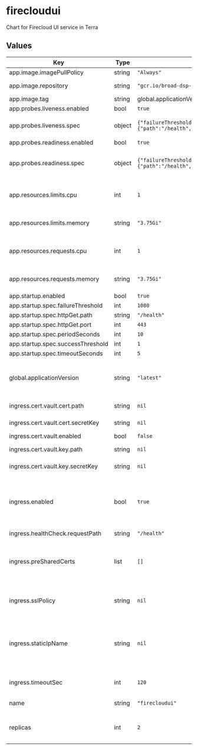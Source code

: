 # firecloudui

Chart for Firecloud UI service in Terra

## Values

| Key | Type | Default | Description |
|-----|------|---------|-------------|
| app.image.imagePullPolicy | string | `"Always"` |  |
| app.image.repository | string | `"gcr.io/broad-dsp-gcr-public/firecloud-ui"` | Image repository |
| app.image.tag | string | global.applicationVersion | Image tag. |
| app.probes.liveness.enabled | bool | `true` |  |
| app.probes.liveness.spec | object | `{"failureThreshold":30,"httpGet":{"path":"/health","port":443,"scheme":"HTTPS"},"periodSeconds":10,"successThreshold":1,"timeoutSeconds":5}` | Kubernetes spec for liveness probe |
| app.probes.readiness.enabled | bool | `true` |  |
| app.probes.readiness.spec | object | `{"failureThreshold":6,"httpGet":{"path":"/health","port":443,"scheme":"HTTPS"},"periodSeconds":10,"successThreshold":1,"timeoutSeconds":5}` | Kubernetes spec for readiness probe |
| app.resources.limits.cpu | int | `1` | Number of CPU units to limit the deployment to |
| app.resources.limits.memory | string | `"3.75Gi"` | Memory to limit the deployment to |
| app.resources.requests.cpu | int | `1` | Number of CPU units to request for the deployment |
| app.resources.requests.memory | string | `"3.75Gi"` | Memory to request for the deployment |
| app.startup.enabled | bool | `true` |  |
| app.startup.spec.failureThreshold | int | `1080` |  |
| app.startup.spec.httpGet.path | string | `"/health"` |  |
| app.startup.spec.httpGet.port | int | `443` |  |
| app.startup.spec.periodSeconds | int | `10` |  |
| app.startup.spec.successThreshold | int | `1` |  |
| app.startup.spec.timeoutSeconds | int | `5` |  |
| global.applicationVersion | string | `"latest"` | What version of the firecloudui application to deploy |
| ingress.cert.vault.cert.path | string | `nil` | Path to secret containing .crt |
| ingress.cert.vault.cert.secretKey | string | `nil` | Key in secret containing .crt |
| ingress.cert.vault.enabled | bool | `false` |  |
| ingress.cert.vault.key.path | string | `nil` | Path to secret containing .key |
| ingress.cert.vault.key.secretKey | string | `nil` | Key in secret containing .key |
| ingress.enabled | bool | `true` | Whether to create Ingress and associated Service, FrontendConfig and BackendConfig |
| ingress.healthCheck.requestPath | string | `"/health"` |  |
| ingress.preSharedCerts | list | `[]` | Array of pre-shared GCP SSL certificate names to associate with the Ingress |
| ingress.sslPolicy | string | `nil` | Name of a GCP SSL policy to associate with the Ingress |
| ingress.staticIpName | string | `nil` | Required. Name of the static IP, allocated in GCP, to associate with the Ingress |
| ingress.timeoutSec | int | `120` | Load balancer backend timeout |
| name | string | `"firecloudui"` | Name for this deployment |
| replicas | int | `2` | Number of replicas to spin up in the deployment |
